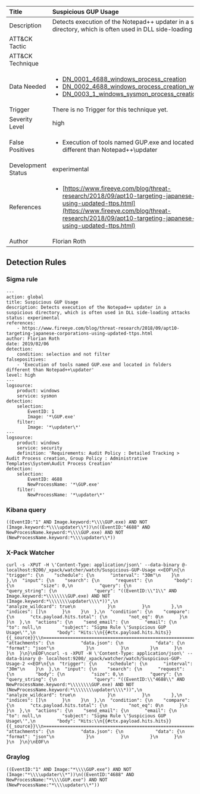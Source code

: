 | Title                | Suspicious GUP Usage                                                                                                                                                 |
|:---------------------|:------------------------------------------------------------------------------------------------------------------------------------------------------------|
| Description          | Detects execution of the Notepad++ updater in a suspicious directory, which is often used in DLL side-loading attacks                                                                                                                                           |
| ATT&amp;CK Tactic    | <ul></ul>  |
| ATT&amp;CK Technique | <ul></ul>                             |
| Data Needed          | <ul><li>[DN_0001_4688_windows_process_creation](../Data_Needed/DN_0001_4688_windows_process_creation.md)</li><li>[DN_0002_4688_windows_process_creation_with_commandline](../Data_Needed/DN_0002_4688_windows_process_creation_with_commandline.md)</li><li>[DN_0003_1_windows_sysmon_process_creation](../Data_Needed/DN_0003_1_windows_sysmon_process_creation.md)</li></ul>                                                         |
| Trigger              |  There is no Trigger for this technique yet.  |
| Severity Level       | high                                                                                                                                                 |
| False Positives      | <ul><li>Execution of tools named GUP.exe and located in folders different than Notepad++\updater</li></ul>                                                                  |
| Development Status   | experimental                                                                                                                                                |
| References           | <ul><li>[https://www.fireeye.com/blog/threat-research/2018/09/apt10-targeting-japanese-corporations-using-updated-ttps.html](https://www.fireeye.com/blog/threat-research/2018/09/apt10-targeting-japanese-corporations-using-updated-ttps.html)</li></ul>                                                          |
| Author               | Florian Roth                                                                                                                                                |


## Detection Rules

### Sigma rule

```
---
action: global
title: Suspicious GUP Usage
description: Detects execution of the Notepad++ updater in a suspicious directory, which is often used in DLL side-loading attacks
status: experimental
references:
    - https://www.fireeye.com/blog/threat-research/2018/09/apt10-targeting-japanese-corporations-using-updated-ttps.html
author: Florian Roth
date: 2019/02/06
detection:
    condition: selection and not filter
falsepositives: 
    - 'Execution of tools named GUP.exe and located in folders different than Notepad++\updater'
level: high
---
logsource:
    product: windows
    service: sysmon
detection:
    selection:
        EventID: 1
        Image: '*\GUP.exe'
    filter:
        Image: '*\updater\*'
---
logsource:
    product: windows
    service: security
    definition: 'Requirements: Audit Policy : Detailed Tracking > Audit Process creation, Group Policy : Administrative Templates\System\Audit Process Creation'
detection:
    selection:
        EventID: 4688
        NewProcessName: '*\GUP.exe'
    filter:
        NewProcessName: '*\updater\*'

```





### Kibana query

```
((EventID:"1" AND Image.keyword:*\\\\GUP.exe) AND NOT (Image.keyword:*\\\\updater\\*))\n((EventID:"4688" AND NewProcessName.keyword:*\\\\GUP.exe) AND NOT (NewProcessName.keyword:*\\\\updater\\*))
```





### X-Pack Watcher

```
curl -s -XPUT -H \'Content-Type: application/json\' --data-binary @- localhost:9200/_xpack/watcher/watch/Suspicious-GUP-Usage <<EOF\n{\n  "trigger": {\n    "schedule": {\n      "interval": "30m"\n    }\n  },\n  "input": {\n    "search": {\n      "request": {\n        "body": {\n          "size": 0,\n          "query": {\n            "query_string": {\n              "query": "((EventID:\\"1\\" AND Image.keyword:*\\\\\\\\GUP.exe) AND NOT (Image.keyword:*\\\\\\\\updater\\\\*))",\n              "analyze_wildcard": true\n            }\n          }\n        },\n        "indices": []\n      }\n    }\n  },\n  "condition": {\n    "compare": {\n      "ctx.payload.hits.total": {\n        "not_eq": 0\n      }\n    }\n  },\n  "actions": {\n    "send_email": {\n      "email": {\n        "to": null,\n        "subject": "Sigma Rule \'Suspicious GUP Usage\'",\n        "body": "Hits:\\n{{#ctx.payload.hits.hits}}{{_source}}\\n================================================================================\\n{{/ctx.payload.hits.hits}}",\n        "attachments": {\n          "data.json": {\n            "data": {\n              "format": "json"\n            }\n          }\n        }\n      }\n    }\n  }\n}\nEOF\ncurl -s -XPUT -H \'Content-Type: application/json\' --data-binary @- localhost:9200/_xpack/watcher/watch/Suspicious-GUP-Usage-2 <<EOF\n{\n  "trigger": {\n    "schedule": {\n      "interval": "30m"\n    }\n  },\n  "input": {\n    "search": {\n      "request": {\n        "body": {\n          "size": 0,\n          "query": {\n            "query_string": {\n              "query": "((EventID:\\"4688\\" AND NewProcessName.keyword:*\\\\\\\\GUP.exe) AND NOT (NewProcessName.keyword:*\\\\\\\\updater\\\\*))",\n              "analyze_wildcard": true\n            }\n          }\n        },\n        "indices": []\n      }\n    }\n  },\n  "condition": {\n    "compare": {\n      "ctx.payload.hits.total": {\n        "not_eq": 0\n      }\n    }\n  },\n  "actions": {\n    "send_email": {\n      "email": {\n        "to": null,\n        "subject": "Sigma Rule \'Suspicious GUP Usage\'",\n        "body": "Hits:\\n{{#ctx.payload.hits.hits}}{{_source}}\\n================================================================================\\n{{/ctx.payload.hits.hits}}",\n        "attachments": {\n          "data.json": {\n            "data": {\n              "format": "json"\n            }\n          }\n        }\n      }\n    }\n  }\n}\nEOF\n
```





### Graylog

```
((EventID:"1" AND Image:"*\\\\GUP.exe") AND NOT (Image:"*\\\\updater\\*"))\n((EventID:"4688" AND NewProcessName:"*\\\\GUP.exe") AND NOT (NewProcessName:"*\\\\updater\\*"))
```

